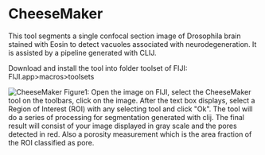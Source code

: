 # CheeseMaker
This tool segments a single confocal section image of Drosophila brain stained with Eosin to detect vacuoles associated with neurodegeneration. It is assisted by a pipeline generated with CLIJ.

Download and install the tool into folder toolset of FIJI: FIJI.app>macros>toolsets

![CheeseMaker](https://user-images.githubusercontent.com/16870811/149434543-714de693-8a25-4f03-a693-3c3825b17d04.png)
Figure1: Open the image on FIJI, select the CheeseMaker tool on the toolbars, click on the image. After the text box displays, select a Region of Interest (ROI) with any selecting tool and click "Ok". The tool will do a series of processing for segmentation generated with clij. The final result will consist of your image displayed in gray scale and the pores detected in red. Also a porosity measurement which is the area fraction of the ROI classified as pore.

